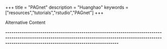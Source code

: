 +++
title = "PAGnet"
description = "Huanghao"
keywords = ["resources","tutorials","rstudio","PAGnet"]
+++

<div align=left>

<object data="http://144.214.26.35:8238/PAGnet/" width="1200" height="1400" type="text/html">
    Alternative Content
</object>


<br>

**---------------------------------------------------------------------------------------------------------------------------------------------------------------------------------------------------------------**

<br><br><br>

